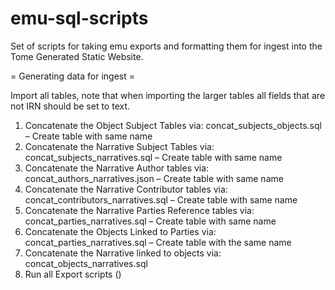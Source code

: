 # emu-sql-scripts
Set of scripts for taking emu exports and formatting them for ingest into the Tome Generated Static Website.

= Generating data for ingest =

Import all tables, note that when importing the larger tables all fields that are not IRN should be set to text.

1)	Concatenate the Object Subject Tables via: concat_subjects_objects.sql – Create table with same name
2)	Concatenate the Narrative Subject Tables via: concat_subjects_narratives.sql – Create table with same name
3)	Concatenate the Narrative Author tables via: concat_authors_narratives.json – Create table with same name
4)	Concatenate the Narrative Contributor tables via: concat_contributors_narratives.sql – Create table with same name
5)	Concatenate the Narrative Parties Reference tables via: concat_parties_narratives.sql – Create table with same name
6)	Concatenate the Objects Linked to Parties via: concat_parties_narratives.sql – Create table with the same name
7)	Concatenate the Narrative linked to objects via: concat_objects_narratives.sql
8)	Run all Export scripts ()

